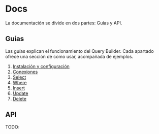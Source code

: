 # Docs

La documentación se divide en dos partes: Guías y API.

## Guías

Las guías explican el funcionamiento del Query Builder. Cada apartado ofrece una sección de como usar, acompañada de ejemplos.

1. [Instalación y configuración](guides/instalacion_configuracion.md)
2. [Conexiones](guides/conexiones.md)
3. [Select](guides/select.md)
4. [Where](guides/where.md)
5. [Insert](guides/insert.md)
6. [Update](guides/update.md)
7. [Delete](guides/delete.md)

## API

TODO: